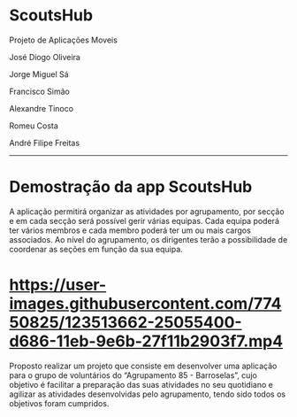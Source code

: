 # ScoutsHub

Projeto de Aplicações Moveis

José Diogo Oliveira

Jorge Miguel Sá

Francisco Simão

Alexandre Tinoco

Romeu Costa

André Filipe Freitas

_________________________________

# Demostração da app ScoutsHub

A aplicação permitirá organizar as atividades por agrupamento, por secção e em cada secção será possível gerir várias equipas. Cada equipa poderá ter vários membros e cada membro poderá ter um ou mais cargos associados. Ao nível do agrupamento, os dirigentes terão a possibilidade de coordenar as seções em função da sua equipa.


# https://user-images.githubusercontent.com/77450825/123513662-25055400-d686-11eb-9e6b-27f11b2903f7.mp4


Proposto realizar um projeto que consiste em desenvolver uma aplicação para o grupo de voluntários do “Agrupamento 85 - Barroselas”, cujo objetivo é facilitar a preparação das suas atividades no seu quotidiano e agilizar as atividades desenvolvidas pelo agrupamento, tendo sido todos os objetivos foram cumpridos.

